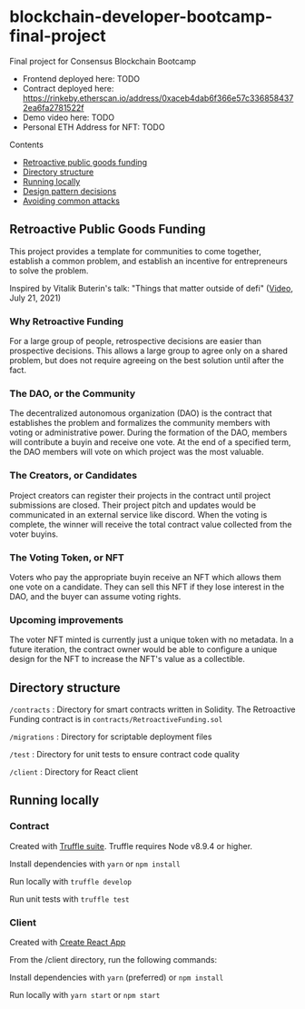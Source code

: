 # blockchain-developer-bootcamp-final-project

Final project for Consensus Blockchain Bootcamp

- Frontend deployed here: TODO
- Contract deployed here: https://rinkeby.etherscan.io/address/0xaceb4dab6f366e57c3368584372ea6fa2781522f
- Demo video here: TODO
- Personal ETH Address for NFT: TODO

Contents

- [Retroactive public goods funding](#retroactive-public-goods-funding)
- [Directory structure](#directory-structure)
- [Running locally](#running-locally)
- [Design pattern decisions](./design_pattern_decisions.md)
- [Avoiding common attacks](./avoiding_common_attacks.md)

## Retroactive Public Goods Funding

This project provides a template for communities to come together, establish a common problem, and establish an incentive for entrepreneurs to solve the problem.

Inspired by Vitalik Buterin's talk: "Things that matter outside of defi" ([Video](https://www.youtube.com/watch?v=oLsb7clrXMQ&t=308s), July 21, 2021)

### Why Retroactive Funding

For a large group of people, retrospective decisions are easier than prospective decisions. This allows a large group to agree only on a shared problem, but does not require agreeing on the best solution until after the fact.

### The DAO, or the Community

The decentralized autonomous organization (DAO) is the contract that establishes the problem and formalizes the community members with voting or administrative power. During the formation of the DAO, members will contribute a buyin and receive one vote. At the end of a specified term, the DAO members will vote on which project was the most valuable.

### The Creators, or Candidates

Project creators can register their projects in the contract until project submissions are closed. Their project pitch and updates would be communicated in an external service like discord. When the voting is complete, the winner will receive the total contract value collected from the voter buyins.

### The Voting Token, or NFT

Voters who pay the appropriate buyin receive an NFT which allows them one vote on a candidate. They can sell this NFT if they lose interest in the DAO, and the buyer can assume voting rights.

### Upcoming improvements

The voter NFT minted is currently just a unique token with no metadata. In a future iteration, the contract owner would be able to configure a unique design for the NFT to increase the NFT's value as a collectible.

## Directory structure

`/contracts` : Directory for smart contracts written in Solidity. The Retroactive Funding contract is in `contracts/RetroactiveFunding.sol`

`/migrations` : Directory for scriptable deployment files

`/test` : Directory for unit tests to ensure contract code quality

`/client` : Directory for React client

## Running locally

### Contract

Created with [Truffle suite](https://www.trufflesuite.com/docs/truffle/overview). Truffle requires Node v8.9.4 or higher.

Install dependencies with `yarn` or `npm install`

Run locally with `truffle develop`

Run unit tests with `truffle test`

### Client

Created with [Create React App](https://create-react-app.dev)

From the /client directory, run the following commands:

Install dependencies with `yarn` (preferred) or `npm install`

Run locally with `yarn start` or `npm start`
